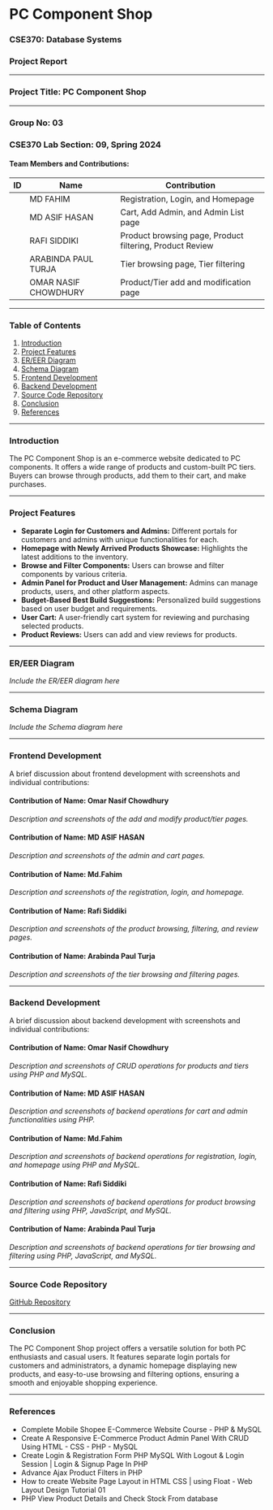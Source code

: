 # PC Component Shop

### CSE370: Database Systems
### Project Report

---

### Project Title: PC Component Shop

---

### Group No: 03
### CSE370 Lab Section: 09, Spring 2024

#### Team Members and Contributions:
| ID | Name | Contribution |
| --- | --- | --- |
|  | MD FAHIM | Registration, Login, and Homepage |
|  | MD ASIF HASAN | Cart, Add Admin, and Admin List page |
|  | RAFI SIDDIKI | Product browsing page, Product filtering, Product Review |
|  | ARABINDA PAUL TURJA | Tier browsing page, Tier filtering |
|  | OMAR NASIF CHOWDHURY | Product/Tier add and modification page |

---

### Table of Contents

1. [Introduction](#introduction)
2. [Project Features](#project-features)
3. [ER/EER Diagram](#er-eer-diagram)
4. [Schema Diagram](#schema-diagram)
5. [Frontend Development](#frontend-development)
6. [Backend Development](#backend-development)
7. [Source Code Repository](#source-code-repository)
8. [Conclusion](#conclusion)
9. [References](#references)

---

### Introduction

The PC Component Shop is an e-commerce website dedicated to PC components. It offers a wide range of products and custom-built PC tiers. Buyers can browse through products, add them to their cart, and make purchases.

---

### Project Features

- **Separate Login for Customers and Admins:** Different portals for customers and admins with unique functionalities for each.
- **Homepage with Newly Arrived Products Showcase:** Highlights the latest additions to the inventory.
- **Browse and Filter Components:** Users can browse and filter components by various criteria.
- **Admin Panel for Product and User Management:** Admins can manage products, users, and other platform aspects.
- **Budget-Based Best Build Suggestions:** Personalized build suggestions based on user budget and requirements.
- **User Cart:** A user-friendly cart system for reviewing and purchasing selected products.
- **Product Reviews:** Users can add and view reviews for products.

---

### ER/EER Diagram

*Include the ER/EER diagram here*

---

### Schema Diagram

*Include the Schema diagram here*

---

### Frontend Development

A brief discussion about frontend development with screenshots and individual contributions:

#### Contribution of Name: Omar Nasif Chowdhury
*Description and screenshots of the add and modify product/tier pages.*

#### Contribution of Name: MD ASIF HASAN
*Description and screenshots of the admin and cart pages.*

#### Contribution of Name: Md.Fahim
*Description and screenshots of the registration, login, and homepage.*

#### Contribution of Name: Rafi Siddiki
*Description and screenshots of the product browsing, filtering, and review pages.*

#### Contribution of Name: Arabinda Paul Turja
*Description and screenshots of the tier browsing and filtering pages.*

---

### Backend Development

A brief discussion about backend development with screenshots and individual contributions:

#### Contribution of  Name: Omar Nasif Chowdhury
*Description and screenshots of CRUD operations for products and tiers using PHP and MySQL.*

#### Contribution of  Name: MD ASIF HASAN
*Description and screenshots of backend operations for cart and admin functionalities using PHP.*

#### Contribution of Name: Md.Fahim
*Description and screenshots of backend operations for registration, login, and homepage using PHP and MySQL.*

#### Contribution of Name: Rafi Siddiki
*Description and screenshots of backend operations for product browsing and filtering using PHP, JavaScript, and MySQL.*

#### Contribution of Name: Arabinda Paul Turja
*Description and screenshots of backend operations for tier browsing and filtering using PHP, JavaScript, and MySQL.*

---

### Source Code Repository

[GitHub Repository](https://github.com/asifhasan007/CSE370-Project-Group3.git)

---

### Conclusion

The PC Component Shop project offers a versatile solution for both PC enthusiasts and casual users. It features separate login portals for customers and administrators, a dynamic homepage displaying new products, and easy-to-use browsing and filtering options, ensuring a smooth and enjoyable shopping experience.

---

### References

- Complete Mobile Shopee E-Commerce Website Course - PHP & MySQL
- Create A Responsive E-Commerce Product Admin Panel With CRUD Using HTML - CSS - PHP - MySQL
- Create Login & Registration Form PHP MySQL With Logout & Login Session | Login & Signup Page In PHP
- Advance Ajax Product Filters in PHP
- How to create Website Page Layout in HTML CSS | using Float - Web Layout Design Tutorial 01
- PHP View Product Details and Check Stock From database
